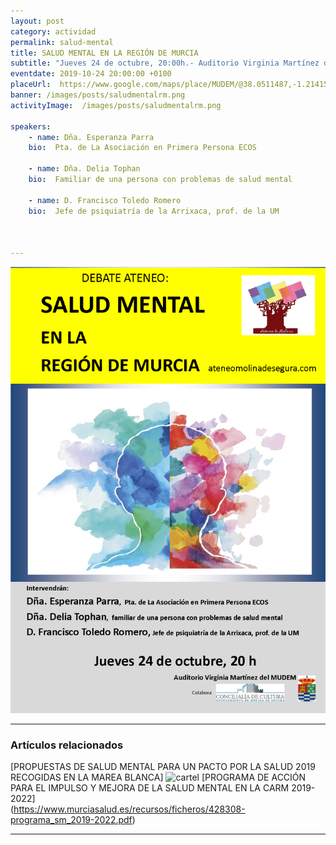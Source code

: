 ```yaml
---
layout: post
category: actividad
permalink: salud-mental
title: SALUD MENTAL EN LA REGIÓN DE MURCIA    
subtitle: "Jueves 24 de octubre, 20:00h.- Auditorio Virginia Martínez del MUDEM"
eventdate: 2019-10-24 20:00:00 +0100
placeUrl:  https://www.google.com/maps/place/MUDEM/@38.0511487,-1.2141566,15z/data=!4m5!3m4!1s0x0:0xde6031502e1b4fbc!8m2!3d38.0511487!4d-1.2141566
banner: /images/posts/saludmentalrm.png
activityImage:  /images/posts/saludmentalrm.png  
     
speakers:  
    - name: Dña. Esperanza Parra
    bio:  Pta. de La Asociación en Primera Persona ECOS
   
    - name: Dña. Delia Tophan
    bio:  Familiar de una persona con problemas de salud mental
    
    - name: D. Francisco Toledo Romero
    bio:  Jefe de psiquiatría de la Arrixaca, prof. de la UM
   
    

---
```


![cartel](/images/posts/saludmentalrm.png)  


***

### Artículos relacionados

[PROPUESTAS DE SALUD MENTAL PARA UN PACTO POR LA SALUD 2019 RECOGIDAS EN LA MAREA BLANCA]
![cartel](propuestassmmarea)
[PROGRAMA DE ACCIÓN PARA EL IMPULSO Y MEJORA DE LA SALUD MENTAL EN LA CARM 2019-2022]  
(https://www.murciasalud.es/recursos/ficheros/428308-programa_sm_2019-2022.pdf)

***
